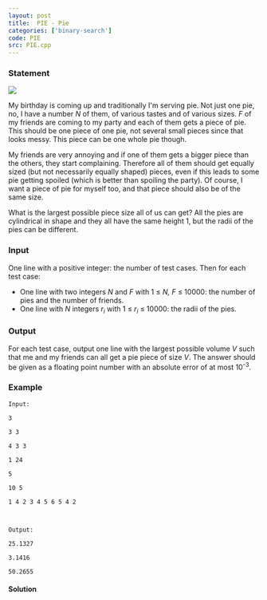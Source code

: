 ```yaml
---
layout: post
title:  PIE - Pie
categories: ['binary-search']
code: PIE
src: PIE.cpp
---
```


### **Statement**

![](https://www.spoj.com/content/overwise:pie1.jpg)

My birthday is coming up and traditionally I'm serving pie. Not just one pie,
no, I have a number _N_ of them, of various tastes and of various sizes. _F_
of my friends are coming to my party and each of them gets a piece of pie.
This should be one piece of one pie, not several small pieces since that looks
messy. This piece can be one whole pie though.

My friends are very annoying and if one of them gets a bigger piece than the
others, they start complaining. Therefore all of them should get equally sized
(but not necessarily equally shaped) pieces, even if this leads to some pie
getting spoiled (which is better than spoiling the party). Of course, I want a
piece of pie for myself too, and that piece should also be of the same size.

What is the largest possible piece size all of us can get? All the pies are
cylindrical in shape and they all have the same height 1, but the radii of the
pies can be different.

### Input

One line with a positive integer: the number of test cases. Then for each test
case:

  * One line with two integers _N_ and _F_ with 1 ≤ _N, F_ ≤ 10000: the number of pies and the number of friends. 
  * One line with _N_ integers _r<sub>i</sub>_ with 1 ≤ _r<sub>i</sub>_ ≤ 10000: the radii of the pies. 

### Output

For each test case, output one line with the largest possible volume _V_ such
that me and my friends can all get a pie piece of size _V_. The answer should
be given as a floating point number with an absolute error of at most
10<sup>-3</sup>.

### Example

    
    
    Input:
    3
    3 3
    4 3 3
    1 24
    5
    10 5
    1 4 2 3 4 5 6 5 4 2
    
    Output:
    25.1327
    3.1416
    50.2655
    



#### **Solution**



